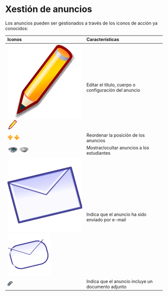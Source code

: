 # Xestión de anuncios

Los anuncios pueden ser gestionados a través de los iconos de acción ya conocidos:

| Iconos | Características |
| :--- | :--- |
| ![](../../.gitbook/assets/graphics229%20%282%29.svg)![](../../.gitbook/assets/graphics229%20%284%29.png) | Editar el título, cuerpo o configuración del anuncio |
| ![](../../.gitbook/assets/images168%20%285%29.png) | Reordenar la posición de los anuncios |
| ![](../../.gitbook/assets/graphics366%20%284%29.png) ![](../../.gitbook/assets/graphics367%20%284%29.png) | Mostrar/ocultar anuncios a los estudiantes |
| ![](../../.gitbook/assets/graphics230%20%282%29.svg)![](../../.gitbook/assets/graphics230%20%282%29.png) | Indica que el anuncio ha sido enviado por e-mail |
| ![](../../.gitbook/assets/graphics231%20%284%29.gif) | Indica que el anuncio incluye un documento adjunto |

